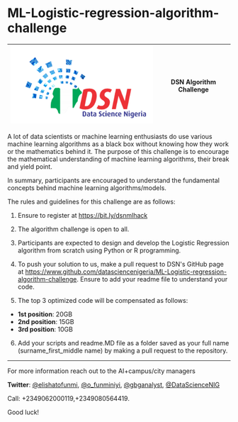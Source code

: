 # ML-Logistic-regression-algorithm-challenge


![DSN logo](DSN_logo.png)|DSN Algorithm Challenge|
|---|---|

A lot of data scientists or machine learning enthusiasts do use various machine learning algorithms as a black box without knowing how they work or the mathematics behind it. The purpose of this challenge is to encourage the mathematical understanding of machine learning algorithms, their break and yield point. 

In summary, participants are encouraged to understand the fundamental concepts behind machine learning algorithms/models.


The rules and guidelines for this challenge are as follows:

1. Ensure to register at https://bit.ly/dsnmlhack 

2. The algorithm challenge is open to all.

3. Participants are expected to design and develop the Logistic Regression algorithm from scratch using Python or R programming.

4. To push your solution to us, make a pull request to DSN's GitHub page at  https://www.github.com/datasciencenigeria/ML-Logistic-regression-algorithm-challenge. Ensure to add your readme file to understand your code.

5. The top 3 optimized code will be compensated as follows:

- **1st position**: 20GB
- **2nd position**: 15GB
- **3rd position**: 10GB

6. Add your scripts and readme.MD file as a folder saved as your full name (surname_first_middle name) by making a pull request to the repository.

---
For more information reach out to the AI+campus/city managers

**Twitter**: [@elishatofunmi](https://twitter.com/Elishatofunmi), [@o_funminiyi](https://twitter.com/o_funminiyi), [@gbganalyst](https://twitter.com/gbganalyst), [@DataScienceNIG](https://twitter.com/DataScienceNIG)

Call: +2349062000119,+2349080564419.

Good luck!
